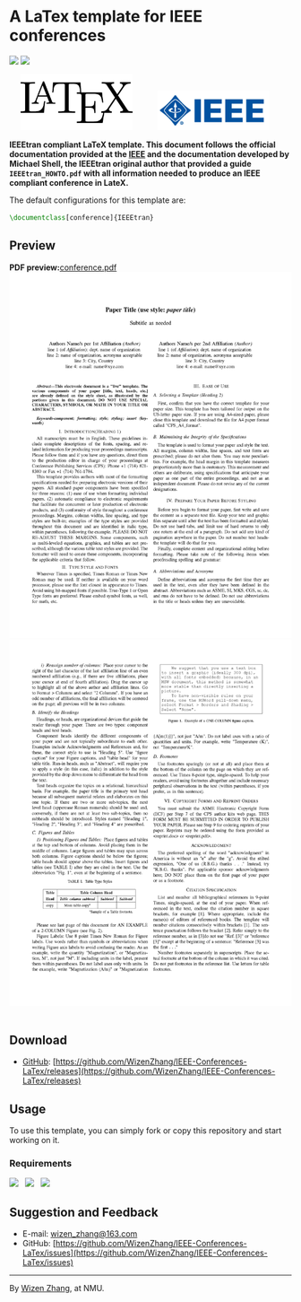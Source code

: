 # A LaTex template for IEEE conferences 
[![](https://img.shields.io/badge/version-v1.0-brightgreen.svg)](https://github.com/WizenZhang/IEEE-Conferences-LaTex/releases)   ![](https://img.shields.io/badge/license-MIT-blue.svg)

<span>
<!-- LaTeX Logo -->
<img src="/figures/latex.png" width="200px" height="auto" hspace="20"/>
<!-- IEEE Logo -->
<img src="/figures/Ieee.jpg" width="200px" height="auto" hspace="20"/>
</span>

**IEEEtran compliant LaTeX template. This document follows the official documentation provided at
the [IEEE](https://www.ieee.org/conferences/publishing/templates.html) and
the documentation developed by Michael Shell, the IEEEtran original author that provided a guide
``IEEEtran_HOWTO.pdf`` with all information needed to produce an IEEE compliant conference in LateX.**

The default configurations for this template are:

```latex
\documentclass[conference]{IEEEtran}
```




## Preview

**PDF preview:**[conference.pdf](https://raw.githubusercontent.com/WizenZhang/IEEE-Conferences-LaTex/master/conference.pdf)
![](figures/conference_1.png)![](figures/conference_3.png) 
  

## Download

+ [GitHub](https://github.com/WizenZhang/IEEE-Conferences-LaTex): [https://github.com/WizenZhang/IEEE-Conferences-LaTex/releases](https://github.com/WizenZhang/IEEE-Conferences-LaTex/releases)

## Usage

To use this template, you can simply fork or copy this repository and start working on it.

### Requirements

![](https://img.shields.io/badge/Windows%207-64bit-blue.svg)   ![](https://img.shields.io/badge/TeXstudio-2.12.8-orange.svg)   ![](https://img.shields.io/badge/Texlive2017-20170524-ff69b4.svg)

## Suggestion and  Feedback

+ E-mail: [wizen_zhang@163.com](wizen_zhang@163.com)
+ GitHub: [https://github.com/WizenZhang/IEEE-Conferences-LaTex/issues](https://github.com/WizenZhang/IEEE-Conferences-LaTex/issues)


***

By [Wizen Zhang](https://wizenzhang.github.io/), at NMU.